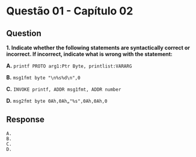 # Questão 01 - Capítulo 02

## Question

**<p>1. Indicate whether the following statements are syntactically correct or incorrect. If incorrect, indicate what is wrong with the statement:</p>**
**<p>A.** ``printf PROTO arg1:Ptr Byte, printlist:VARARG``</p>
**<p>B.** ``msg1fmt byte "\n%s%d\n",0``</p>
**<p>C.** ``INVOKE printf, ADDR msg1fmt, ADDR number``</p>
**<p>D.** ``msg2fmt byte 0Ah,0Ah„"%s",0Ah,0Ah,0``</p>

## Response

```
A.
B.
C.
D.
```